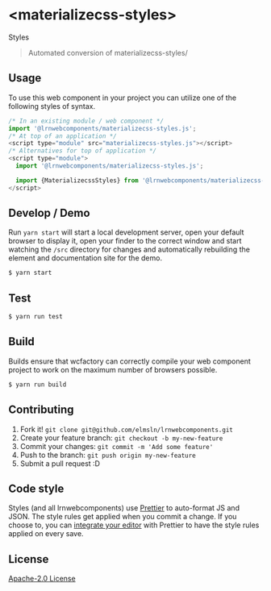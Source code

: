 # &lt;materializecss-styles&gt;

Styles
> Automated conversion of materializecss-styles/

## Usage
To use this web component in your project you can utilize one of the following styles of syntax.

```js
/* In an existing module / web component */
import '@lrnwebcomponents/materializecss-styles.js';
/* At top of an application */
<script type="module" src="materializecss-styles.js"></script>
/* Alternatives for top of application */
<script type="module">
  import '@lrnwebcomponents/materializecss-styles.js';

  import {MaterializecssStyles} from '@lrnwebcomponents/materializecss-styles';
</script>
```

## Develop / Demo
Run `yarn start` will start a local development server, open your default browser to display it, open your finder to the correct window and start watching the `/src` directory for changes and automatically rebuilding the element and documentation site for the demo.
```bash
$ yarn start
```

## Test

```bash
$ yarn run test
```

## Build
Builds ensure that wcfactory can correctly compile your web component project to
work on the maximum number of browsers possible.
```bash
$ yarn run build
```

## Contributing

1. Fork it! `git clone git@github.com/elmsln/lrnwebcomponents.git`
2. Create your feature branch: `git checkout -b my-new-feature`
3. Commit your changes: `git commit -m 'Add some feature'`
4. Push to the branch: `git push origin my-new-feature`
5. Submit a pull request :D

## Code style

Styles (and all lrnwebcomponents) use [Prettier][prettier] to auto-format JS and JSON.  The style rules get applied when you commit a change.  If you choose to, you can [integrate your editor][prettier-ed] with Prettier to have the style rules applied on every save.

[prettier]: https://github.com/prettier/prettier/
[prettier-ed]: https://github.com/prettier/prettier/#editor-integration
[polyserve]: https://github.com/Polymer/polyserve
[web-component-tester]: https://github.com/Polymer/web-component-tester

## License
[Apache-2.0 License](http://opensource.org/licenses/Apache-2.0)